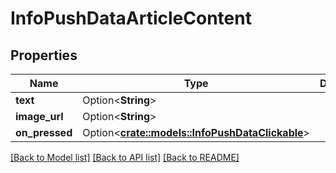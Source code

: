 # InfoPushDataArticleContent

## Properties

Name | Type | Description | Notes
------------ | ------------- | ------------- | -------------
**text** | Option<**String**> |  | [optional]
**image_url** | Option<**String**> |  | [optional]
**on_pressed** | Option<[**crate::models::InfoPushDataClickable**](InfoPushDataClickable.md)> |  | [optional]

[[Back to Model list]](../README.md#documentation-for-models) [[Back to API list]](../README.md#documentation-for-api-endpoints) [[Back to README]](../README.md)


